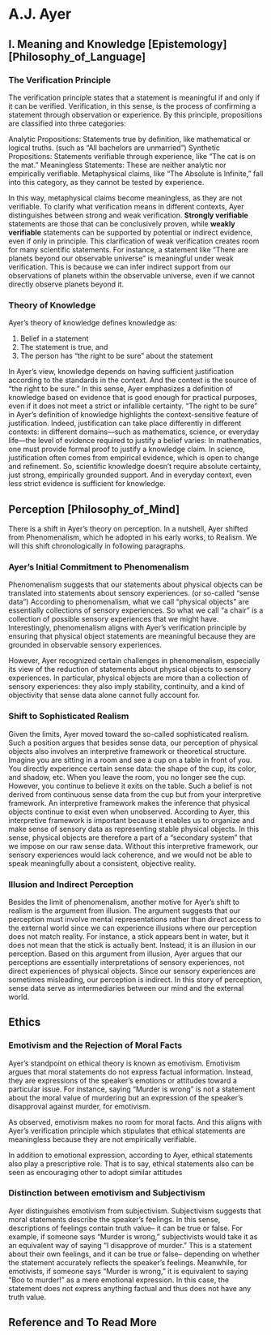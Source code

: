# A.J. Ayer

## I. Meaning and Knowledge [Epistemology] [Philosophy_of_Language]
### The Verification Principle
The verification principle states that a statement is meaningful if and only if it can be verified. Verification, in this sense, is the process of confirming a statement through observation or experience. By this principle, propositions are classified into three categories:

Analytic Propositions: Statements true by definition, like mathematical or logical truths. (such as  “All bachelors are unmarried”)
Synthetic Propositions: Statements verifiable through experience, like “The cat is on the mat.”
Meaningless Statements: These are neither analytic nor empirically verifiable. Metaphysical claims, like “The Absolute is Infinite,” fall into this category, as they cannot be tested by experience.

In this way, metaphysical claims become meaningless, as they are not verifiable.
To clarify what verification means in different contexts, Ayer distinguishes between strong and weak verification. **Strongly verifiable** statements are those that can be conclusively proven, while **weakly verifiable** statements can be supported by potential or indirect evidence, even if only in principle. This clarification of weak verification creates room for many scientific statements. For instance, a statement like “There are planets beyond our observable universe” is meaningful under weak verification. This is because we can infer indirect support from our observations of planets within the observable universe, even if we cannot directly observe planets beyond it.

### Theory of Knowledge
Ayer’s theory of knowledge defines knowledge as:

1. Belief in a statement
2. The statement is true, and
3. The person has “the right to be sure” about the statement

In Ayer’s view, knowledge depends on having sufficient justification according to the standards in the context. And the context is the source of “the right to be sure.” In this sense, Ayer emphasizes a definition of knowledge based on evidence that is good enough for practical purposes, even if it does not meet a strict or infallible certainty.
“The right to be sure” in Ayer’s definition of knowledge highlights the context-sensitive feature of justification. Indeed, justification can take place differently in different contexts: in different domains—such as mathematics, science, or everyday life—the level of evidence required to justify a belief varies: In mathematics, one must provide formal proof to justify a knowledge claim. In science, justification often comes from empirical evidence, which is open to change and refinement. So, scientific knowledge doesn’t require absolute certainty, just strong, empirically grounded support. And in everyday context, even less strict evidence is sufficient for knowledge.

## Perception [Philosophy_of_Mind]
There is a shift in Ayer’s theory on perception. In a nutshell, Ayer shifted from Phenomenalism, which he adopted in his early works, to Realism. We will this shift chronologically in following paragraphs.
### Ayer’s Initial Commitment to Phenomenalism
Phenomenalism suggests that our statements about physical objects can be translated into statements about sensory experiences. (or so-called “sense data”) According to phenomenalism, what we call “physical objects” are essentially collections of sensory experiences. So what we call “a chair” is a collection of possible sensory experiences that we might have. Interestingly, phenomenalism aligns with Ayer’s verification principle by ensuring that physical object statements are meaningful because they are grounded in observable sensory experiences. 

However, Ayer recognized certain challenges in phenomenalism, especially its view of the reduction of statements about physical objects to sensory experiences. In particular, physical objects are more than a collection of sensory experiences: they also imply stability, continuity, and a kind of objectivity that sense data alone cannot fully account for.

### Shift to Sophisticated Realism
Given the limits, Ayer moved toward the so-called sophisticated realism. Such a position argues that besides sense data, our perception of physical objects also involves an interpretive framework or theoretical structure. Imagine you are sitting in a room and see a cup on a table in front of you. You directly experience certain sense data: the shape of the cup, its color, and shadow, etc. When you leave the room, you no longer see the cup. However, you continue to believe it exits on the table. Such a belief is not derived from continuous sense data from the cup but from your interpretive framework. An interpretive framework makes the inference that physical objects continue to exist even when unobserved.
According to Ayer, this interpretive framework is important because it enables us to organize and make sense of sensory data as representing stable physical objects. In this sense, physical objects are therefore a part of a “secondary system” that we impose on our raw sense data. Without this interpretive framework, our sensory experiences would lack coherence, and we would not be able to speak meaningfully about a consistent, objective reality.

### Illusion and Indirect Perception
Besides the limit of phenomenalism, another motive for Ayer’s shift to realism is the argument from illusion. The argument suggests that our perception must involve mental representations rather than direct access to the external world since we can experience illusions where our perception does not match reality. For instance, a stick appears bent in water, but it does not mean that the stick is actually bent. Instead, it is an illusion in our perception.
Based on this argument from illusion, Ayer argues that our perceptions are essentially interpretations of sensory experiences, not direct experiences of physical objects. Since our sensory experiences are sometimes misleading, our perception is indirect. In this story of perception, sense data serve as intermediaries between our mind and the external world.

## Ethics
### Emotivism and the Rejection of Moral Facts
Ayer’s standpoint on ethical theory is known as emotivism. Emotivism argues that moral statements do not express factual information. Instead, they are expressions of the speaker’s emotions or attitudes toward a particular issue. For instance, saying “Murder is wrong” is not a statement about the moral value of murdering but an expression of the speaker’s disapproval against murder, for emotivism. 

As observed, emotivism makes no room for moral facts. And this aligns with Ayer’s verification principle which stipulates that ethical statements are meaningless because they are not empirically verifiable. 

In addition to emotional expression, according to Ayer, ethical statements also play a prescriptive role. That is to say, ethical statements also can be seen as encouraging other to adopt similar attitudes

### Distinction between emotivism and Subjectivism
Ayer distinguishes emotivism from subjectivism. Subjectivism suggests that moral statements describe the speaker’s feelings. In this sense, descriptions of feelings contain truth value– it can be true or false. For example, if someone says “Murder is wrong,” subjectivists would take it as an equivalent way of saying “I disapprove of murder.” This is a statement about their own feelings, and it can be true or false– depending on whether the statement accurately reflects the speaker’s feelings. Meanwhile, for emotivists, if someone says “Murder is wrong,” it is equivalent to saying “Boo to murder!” as a mere emotional expression. In this case, the statement does not express anything factual and thus does not have any truth value.

## Reference and To Read More
